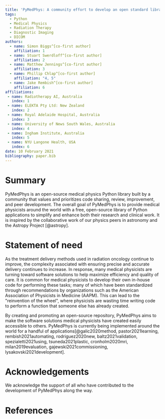```yaml
---
title: 'PyMedPhys: A community effort to develop an open standard library for Medical Physics in Python'
tags:
  - Python
  - Medical Physics
  - Radiation Therapy
  - Diagnostic Imaging
  - DICOM
authors:
  - name: Simon Biggs^[co-first author]
    affiliation: 1
  - name: Stuart Swerdloff^[co-first author]
    affiliation: 2
  - name: Matthew Jennings^[co-first author]
    affiliation: 3
  - name: Phillip Chlap^[co-first author]
    affiliation: "4, 5"
  - name: Jake Rembish^[co-first author]
    affiliation: 6
affiliations:
 - name: Radiotherapy AI, Australia
   index: 1
 - name: ELEKTA Pty Ltd: New Zealand
   index: 2
 - name: Royal Adelaide Hospital, Australia
   index: 3
 - name: University of News South Wales, Australia
   index: 4
 - name: Ingham Institute, Australia
   index: 5
 - name: NYU Langone Health, USA
   index: 6
date: 10 February 2021
bibliography: paper.bib
---
```

   
# Summary

PyMedPhys is an open-source medical physics Python library built by a community that values and prioritizes code
sharing, review, improvement, and peer development. The overall goal of PyMedPhys is to provide medical physicists
around the world with a free, open-source library of Python applications to simplify and enhance both their research and
clinical work. It is inspired by the collaborative work of our physics peers in astronomy and the Astropy
Project [@astropy].

# Statement of need

As the treatment delivery methods used in radiation oncology continue to improve, the complexity associated with
ensuring precise and accurate delivery continues to increase. In response, many medical physicists are turning toward
software solutions to help maximize efficiency and quality of care. It is common for medical physicists to develop their
own in-house code for performing these tasks; many of which have been standardized through recommendations by
organizations such as the American Association of Physicists in Medicine (AAPM). This can lead to the "reinvention of
the wheel", where physicists are wasting time writing code to perform a function that someone else has already created.

By creating and promoting an open-source repository, PyMedPhys aims to make the software solutions medical physicists
have created easily accessible to others. PyMedPhys is currently being implemented around the world for a handful of
applications[@galic2020method, pastor2021learning, rembish2021automating, rodriguez2020new, baltz2021validation, spezialetti2021using, tsuneda2021plastic, cronholm2020mri, milan2019evaluation, gajewski2021commissioning, lysakovski2021development].


# Acknowledgements

We acknowledge the support of all who have contributed to the development of PyMedPhys along the way.

# References
